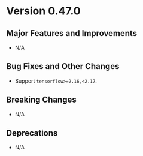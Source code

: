 # Version 0.47.0

## Major Features and Improvements

*   N/A

## Bug Fixes and Other Changes

*   Support `tensorflow>=2.16,<2.17`.

## Breaking Changes

*   N/A

## Deprecations

*   N/A


